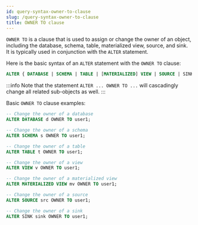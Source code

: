 ```yaml
---
id: query-syntax-owner-to-clause
slug: /query-syntax-owner-to-clause
title: OWNER TO clause
---
```

<head>
  <link rel="canonical" href="https://docs.risingwave.com/docs/current/query-syntax-owner-to-clause/" />
</head>

`OWNER TO` is a clause that is used to assign or change the owner of an object, including the database, schema, table, materialized view, source, and sink. It is typically used in conjunction with the `ALTER` statement.

Here is the basic syntax of an `ALTER` statement with the `OWNER TO` clause:

```sql
ALTER { DATABASE | SCHEMA | TABLE | [MATERIALIZED] VIEW | SOURCE | SINK } target OWNER TO new_user
```
:::info
Note that the statement `ALTER ... OWNER TO ...` will cascadingly change all related sub-objects as well.
:::

Basic `OWNER TO` clause examples:



```sql title=Example
-- Change the owner of a database
ALTER DATABASE d OWNER TO user1;
```
 

```sql title=Example
-- Change the owner of a schema
ALTER SCHEMA s OWNER TO user1;
```



```sql title=Example
-- Change the owner of a table
ALTER TABLE t OWNER TO user1;
```




```sql title=Example
-- Change the owner of a view
ALTER VIEW v OWNER TO user1;
```




```sql title=Example
-- Change the owner of a materialized view
ALTER MATERIALIZED VIEW mv OWNER TO user1;
```




```sql title=Example
-- Change the owner of a source
ALTER SOURCE src OWNER TO user1;
```




```sql title=Example
-- Change the owner of a sink 
ALTER SINK sink OWNER TO user1;
```

